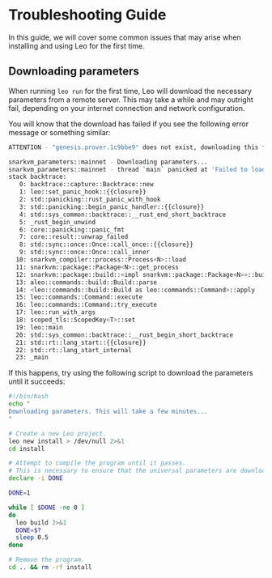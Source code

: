 # Troubleshooting Guide

In this guide, we will cover some common issues that may arise when installing and using Leo for the first time.

## Downloading parameters

When running `leo run` for the first time, Leo will download the necessary parameters from a remote server.
This may take a while and may outright fail, depending on your internet connection and network configuration.

You will know that the download has failed if you see the following error message or something similar:

```bash
ATTENTION - "genesis.prover.1c9bbe9" does not exist, downloading this file remotely and storing it locally. Please ensure "genesis.prover.1c9bbe9" is stored in "/Users/xxx/.aleo/resources/genesis.prover.1c9bbe9".

snarkvm_parameters::mainnet - Downloading parameters...
snarkvm_parameters::mainnet - thread `main` panicked at 'Failed to load proving key: Crate("curl::error", "Error { description: \"Transferred a partial file\", code: 18, extra: Some(\"transfer closed with 92197356 bytes remaining to read\") }")', /Users/xxx/.cargo/git/checkouts/snarkvm-f1160780ffe17de8/ea14990/parameters/src/mainnet/symbol_table_creation:95:9
stack backtrace: 
   0: backtrace::capture::Backtrace::new
   1: leo::set_panic_hook::{{closure}}
   2: std::panicking::rust_panic_with_hook
   3: std::panicking::begin_panic_handler::{{closure}}
   4: std::sys_common::backtrace::__rust_end_short_backtrace
   5: _rust_begin_unwind
   6: core::panicking::panic_fmt
   7: core::result::unwrap_failed
   8: std::sync::once::Once::call_once::{{closure}}
   9: std::sync::once::Once::call_inner
  10: snarkvm_compiler::process::Process<N>::load
  11: snarkvm::package::Package<N>::get_process
  12: snarkvm::package::build::<impl snarkvm::package::Package<N>>::build
  13: aleo::commands::build::Build::parse
  14: <leo::commands::build::Build as leo::commands::Command>::apply
  15: leo::commands::Command::execute
  16: leo::commands::Command::try_execute
  17: leo::run_with_args
  18: scoped_tls::ScopedKey<T>::set
  19: leo::main
  20: std::sys_common::backtrace::__rust_begin_short_backtrace
  21: std::rt::lang_start::{{closure}}
  22: std::rt::lang_start_internal
  23: _main
```

If this happens, try using the following script to download the parameters until it succeeds:

```bash
#!/bin/bash
echo "
Downloading parameters. This will take a few minutes...
"

# Create a new Leo project.
leo new install > /dev/null 2>&1 
cd install 

# Attempt to compile the program until it passes.
# This is necessary to ensure that the universal parameters are downloaded.
declare -i DONE

DONE=1

while [ $DONE -ne 0 ]
do
  leo build 2>&1
  DONE=$?
  sleep 0.5
done

# Remove the program.
cd .. && rm -rf install
```
